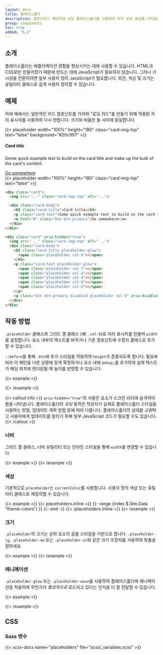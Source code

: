 ```yaml
---
layout: docs
title: 플레이스홀더
description: 컴포넌트나 페이지에 로딩 플레이스홀더를 사용하여 아직 로딩 중임을 나타냅니다.
group: components
toc: true
added: "5.1"
---
```


## 소개

플레이스홀더는 애플리케이션 경험을 향상시키는 데에 사용할 수 있습니다. HTML과 CSS로만 만들어졌기 때문에 만드는 데에 JavaScript가 필요하지 않습니다. 그러나 가시성을 전환하려면 일부 사용자 정의 JavaScript가 필요합니다. 외관, 색상 및 크기는 유틸리티 클래스로 쉽게 사용자 정의할 수 있습니다.

## 예제

아래 예에서는 일반적인 카드 컴포넌트를 가져와 "로딩 카드"를 만들기 위해 적용된 자리 표시자를 사용하여 다시 만듭니다. 크기와 비율은 둘 사이에 동일합니다.

<div class="bd-example bd-example-placeholder-cards d-flex justify-content-around">
<div class="card">
  {{< placeholder width="100%" height="180" class="card-img-top" text="false" background="#20c997" >}}
  <div class="card-body">
    <h5 class="card-title">Card title</h5>
    <p class="card-text">Some quick example text to build on the card title and make up the bulk of the card's content.</p>
    <a href="#" class="btn btn-primary">Go somewhere</a>
  </div>
</div>

<div class="card" aria-hidden="true">
  {{< placeholder width="100%" height="180" class="card-img-top" text="false" >}}
  <div class="card-body">
    <div class="h5 card-title placeholder-glow">
      <span class="placeholder col-6"></span>
    </div>
    <p class="card-text placeholder-glow">
      <span class="placeholder col-7"></span>
      <span class="placeholder col-4"></span>
      <span class="placeholder col-4"></span>
      <span class="placeholder col-6"></span>
      <span class="placeholder col-8"></span>
    </p>
    <a class="btn btn-primary disabled placeholder col-6" aria-disabled="true"></a>
  </div>
</div>
</div>

```html
<div class="card">
  <img src="..." class="card-img-top" alt="...">

  <div class="card-body">
    <h5 class="card-title">Card title</h5>
    <p class="card-text">Some quick example text to build on the card title and make up the bulk of the card's content.</p>
    <a href="#" class="btn btn-primary">Go somewhere</a>
  </div>
</div>

<div class="card" aria-hidden="true">
  <img src="..." class="card-img-top" alt="...">
  <div class="card-body">
    <h5 class="card-title placeholder-glow">
      <span class="placeholder col-6"></span>
    </h5>
    <p class="card-text placeholder-glow">
      <span class="placeholder col-7"></span>
      <span class="placeholder col-4"></span>
      <span class="placeholder col-4"></span>
      <span class="placeholder col-6"></span>
      <span class="placeholder col-8"></span>
    </p>
    <a class="btn btn-primary disabled placeholder col-6" aria-disabled="true"></a>
  </div>
</div>
```

## 작동 방법

`.placeholder` 클래스와 그리드 열 클래스 (예: `.col-6`)로 자리 표시자를 만들어 `width`를 설정합니다. 요소 내부의 텍스트를 바꾸거나 기존 컴포넌트에 수정자 클래스로 추가할 수 있습니다.

`::before`를 통해 `.btn`에 추가 스타일을 적용하여 `height`가 존중되도록 합니다. 필요에 따라 이 패턴을 다른 상황에 맞게 확장하거나 요소 내에 `&nbsp;`를 추가하여 실제 텍스트가 해당 위치에 렌더링될 때 높이를 반영할 수 있습니다.

{{< example >}}
<p aria-hidden="true">
  <span class="placeholder col-6"></span>
</p>

<a class="btn btn-primary disabled placeholder col-4" aria-disabled="true"></a>
{{< /example >}}

{{< callout info >}}
`aria-hidden="true"`의 사용은 요소가 스크린 리더에 숨겨져야 함을 나타냅니다. 플레이스홀더의 *로딩* 동작은 작성자가 실제로 플레이스홀더 스타일을 사용하는 방법, 업데이트 계획 방법 등에 따라 다릅니다. 플레이스홀더의 상태를 *교환*하고 사용자에게 업데이트를 알리기 위해 일부 JavaScript 코드가 필요할 수도 있습니다.
{{< /callout >}}

### 너비

그리드 열 클래스, 너비 유틸리티 또는 인라인 스타일을 통해 `width`를 변경할 수 있습니다.

{{< example >}}
<span class="placeholder col-6"></span>
<span class="placeholder w-75"></span>
<span class="placeholder" style="width: 25%;"></span>
{{< /example >}}

### 색상

기본적으로 `placeholder`는 `currentColor`를 사용합니다. 사용자 정의 색상 또는 유틸리티 클래스로 재정의할 수 있습니다.

{{< example >}}
<span class="placeholder col-12"></span>
{{< placeholders.inline >}}
{{- range (index $.Site.Data "theme-colors") }}
<span class="placeholder col-12 bg-{{ .name }}"></span>
{{- end -}}
{{< /placeholders.inline >}}
{{< /example >}}

### 크기

`.placeholder`의 크기는 상위 요소의 글꼴 스타일을 기반으로 합니다. `.placeholder-lg`, `.placeholder-sm` 또는 `.placeholder-xs`와 같은 크기 조정자를 사용하여 맞춤설정하세요.

{{< example >}}
<span class="placeholder col-12 placeholder-lg"></span>
<span class="placeholder col-12"></span>
<span class="placeholder col-12 placeholder-sm"></span>
<span class="placeholder col-12 placeholder-xs"></span>
{{< /example >}}

### 애니메이션

`.placeholder-glow` 또는 `.placeholder-wave`를 사용하여 플레이스홀더에 애니메이션을 적용하여 무언가가 *활성적으로* 로드되고 있다는 인식을 더 잘 전달할 수 있습니다.

{{< example >}}
<p class="placeholder-glow">
  <span class="placeholder col-12"></span>
</p>

<p class="placeholder-wave">
  <span class="placeholder col-12"></span>
</p>
{{< /example >}}

## CSS

### Sass 변수

{{< scss-docs name="placeholders" file="scss/_variables.scss" >}}
